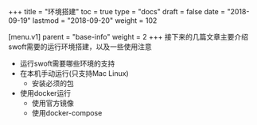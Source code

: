 +++
title = "环境搭建"
toc = true
type = "docs"
draft = false
date = "2018-09-19"
lastmod = "2018-09-20"
weight = 102

[menu.v1]
  parent = "base-info"
  weight = 2
+++
接下来的几篇文章主要介绍swoft需要的运行环境搭建，以及一些使用注意

- 运行swoft需要哪些环境的支持
- 在本机手动运行(只支持Mac Linux)
  - 安装必须的包
- 使用docker运行
  - 使用官方镜像
  - 使用docker-compose
